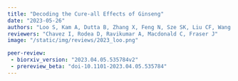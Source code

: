 ```yaml
---
title: "Decoding the Cure-all Effects of Ginseng"
date: "2023-05-26"
authors: "Loo S, Kam A, Dutta B, Zhang X, Feng N, Sze SK, Liu CF, Wang X, Tam JP"
reviewers: "Chavez I, Rodea D, Ravikumar A, Macdonald C, Fraser J"
image: "/static/img/reviews/2023_loo.png"

peer-review:
 - biorxiv_version: "2023.04.05.535784v2"
 - prereview_beta: "doi-10.1101-2023.04.05.535784"
---
```





